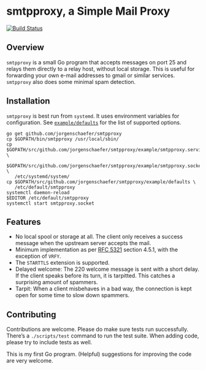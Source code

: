 # smtpproxy, a Simple Mail Proxy

[![Build Status](https://api.travis-ci.org/jorgenschaefer/smtpproxy.png?branch=master)](https://travis-ci.org/jorgenschaefer/smtpproxy)

## Overview

`smtpproxy` is a small Go program that accepts messages on port 25 and
relays them directly to a relay host, without local storage. This is
useful for forwarding your own e-mail addresses to gmail or similar
services. `smtpproxy` also does some minimal spam detection.

## Installation

`smtpproxy` is best run from `systemd`. It uses environment variables
for configuration. See [`example/defaults`](example/defaults) for the
list of supported options.

```
go get github.com/jorgenschaefer/smtpproxy
cp $GOPATH/bin/smtpproxy /usr/local/sbin/
cp $GOPATH/src/github.com/jorgenschaefer/smtpproxy/example/smtpproxy.service \
   $GOPATH/src/github.com/jorgenschaefer/smtpproxy/example/smtpproxy.socket \
   /etc/systemd/system/
cp $GOPATH/src/github.com/jorgenschaefer/smtpproxy/example/defaults \
   /etc/default/smtpproxy
systemctl daemon-reload
$EDITOR /etc/default/smtpproxy
systemctl start smtpproxy.socket
```

## Features

- No local spool or storage at all. The client only receives a success
  message when the upstream server accepts the mail.
- Minimum implementation as per
  [RFC 5321](https://www.ietf.org/rfc/rfc5321.txt) section 4.5.1, with
  the exception of `VRFY`.
- The `STARTTLS` extension is supported.
- Delayed welcome: The 220 welcome message is sent with a short delay.
  If the client speaks before its turn, it is tarpitted. This catches
  a surprising amount of spammers.
- Tarpit: When a client misbehaves in a bad way, the connection is
  kept open for some time to slow down spammers.

## Contributing

Contributions are welcome. Please do make sure tests run successfully.
There’s a `./scripts/test` command to run the test suite. When adding
code, please try to include tests as well.

This is my first Go program. (Helpful) suggestions for improving the
code are very welcome.
